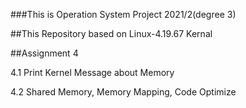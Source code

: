 ###This is Operation System Project
2021/2(degree 3)

##This Repository based on Linux-4.19.67 Kernal

##Assignment 4

4.1 Print Kernel Message about Memory

4.2 Shared Memory, Memory Mapping, Code Optimize

